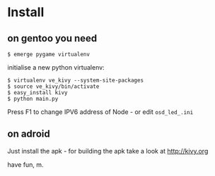 Install
=======

on gentoo you need
------------------

    $ emerge pygame virtualenv

initialise a new python virtualenv:

    $ virtualenv ve_kivy --system-site-packages
    $ source ve_kivy/bin/activate
    $ easy_install kivy
    $ python main.py

Press F1 to change IPV6 address of Node - or edit `osd_led_.ini`

on adroid
---------

Just install the apk - for building the apk take a look at http://kivy.org

have fun,
m.
